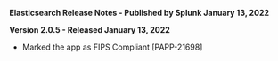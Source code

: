 **Elasticsearch Release Notes - Published by Splunk January 13, 2022**


**Version 2.0.5 - Released January 13, 2022**

* Marked the app as FIPS Compliant [PAPP-21698]